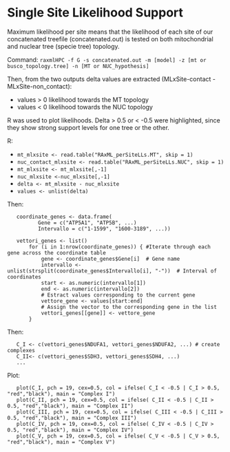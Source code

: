 # Single Site Likelihood Support 

Maximum likelihood per site means that the likelihood of each site of our concatenated treefile (concatenated.out) is tested on both mitochondrial and nuclear tree (specie tree) topology.

Command: `raxmlHPC -f G -s concatenated.out -m [model] -z [mt or busco_topology.tree] -n [MT or NUC_hypothesis]`

Then, from the two outputs delta values are extracted (MLxSite-contact - MLxSite-non_contact):
+ values > 0 likelihood towards the MT topology
+ values < 0 likelihood towards the NUC topology

R was used to plot likelihoods. Delta > 0.5 or < -0.5 were highlighted, since they show strong support levels for one tree or the other.

R:
       
+ `mt_mlxsite <- read.table("RAxML_perSiteLLs.MT", skip = 1)`
+ `nuc_contact_mlxsite <- read.table("RAxML_perSiteLLs.NUC", skip = 1)`
+ `mt_mlxsite <- mt_mlxsite[,-1]`
+ `nuc_mlxsite <-nuc_mlxsite[,-1]`
+ `delta <- mt_mlxsite - nuc_mlxsite`
+ `values <- unlist(delta)`

Then:

       coordinate_genes <- data.frame(
              Gene = c("ATP5A1", "ATP5B", ...)
              Intervallo = c("1-1599", "1600-3189", ...))
         
       vettori_genes <- list()
           for (i in 1:nrow(coordinate_genes)) { #Iterate through each gene across the coordinate table
               gene <- coordinate_genes$Gene[i]  # Gene name
               intervallo <- unlist(strsplit(coordinate_genes$Intervallo[i], "-"))  # Interval of coordinates
               start <- as.numeric(intervallo[1])
               end <- as.numeric(intervallo[2])
               # Estract values corresponding to the current gene
               vettore_gene <- values[start:end]
               # Assign the vector to the corresponding gene in the list
               vettori_genes[[gene]] <- vettore_gene
           }

Then: 

       C_I <- c(vettori_genes$NDUFA1, vettori_genes$NDUFA2, ...) # create complexes
       C_II<- c(vettori_genes$SDH3, vettori_genes$SDH4, ...)
       ...

Plot:


       plot(C_I, pch = 19, cex=0.5, col = ifelse( C_I < -0.5 | C_I > 0.5, "red","black"), main = "Complex I")
       plot(C_II, pch = 19, cex=0.5, col = ifelse( C_II < -0.5 | C_II > 0.5, "red","black"), main = "Complex II")
       plot(C_III, pch = 19, cex=0.5, col = ifelse( C_III < -0.5 | C_III > 0.5, "red","black"), main = "Complex III")
       plot(C_IV, pch = 19, cex=0.5, col = ifelse( C_IV < -0.5 | C_IV > 0.5, "red","black"), main = "Complex IV")
       plot(C_V, pch = 19, cex=0.5, col = ifelse( C_V < -0.5 | C_V > 0.5, "red","black"), main = "Complex V")

    


